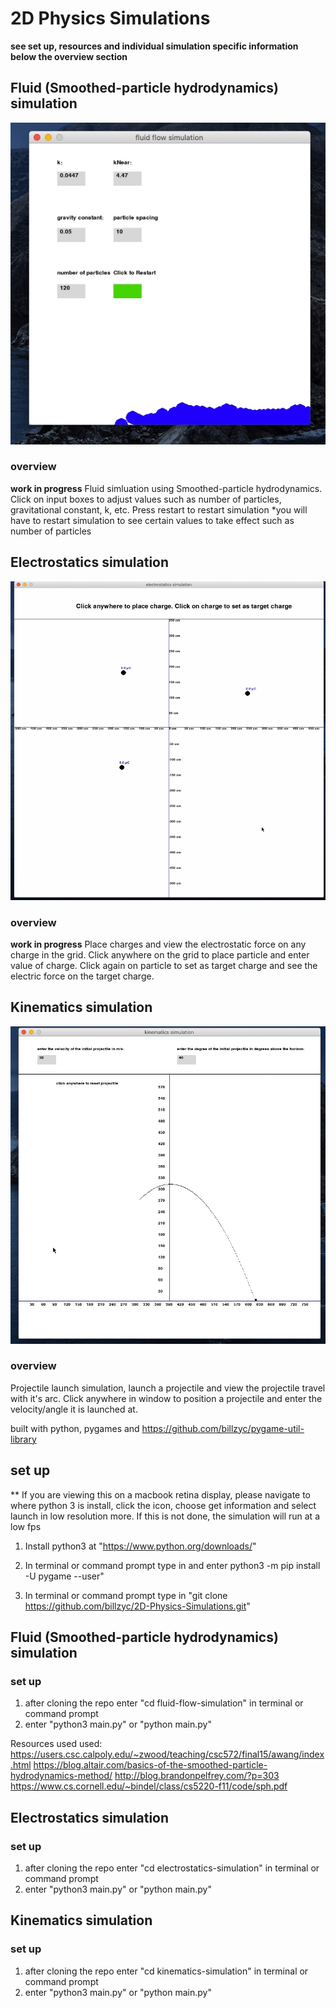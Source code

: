# 2D Physics Simulations

**see set up, resources and individual simulation specific information below the overview section**

## Fluid (Smoothed-particle hydrodynamics) simulation

![fluid gif](https://github.com/billzyc/2D-Physics-Simulations/blob/master/assets/fluid-gif1.gif)

### overview
**work in progress**
Fluid simluation using Smoothed-particle hydrodynamics. 
Click on input boxes to adjust values such as number of particles, gravitational constant, k, etc.
Press restart to restart simulation *you will have to restart simulation to see certain values to take effect such as number of particles

## Electrostatics simulation

![electrostatics gif](https://github.com/billzyc/2D-Physics-Simulations/blob/master/assets/electrostatic-gif1.gif)
### overview
**work in progress**
Place charges and view the electrostatic force on any charge in the grid.
Click anywhere on the grid to place particle and enter value of charge.
Click again on particle to set as target charge and see the electric force on the target charge.

## Kinematics simulation

![kinematics gif](https://github.com/billzyc/2D-Physics-Simulations/blob/master/assets/kinematic-gif1.gif)

### overview
Projectile launch simulation, launch a projectile and view the projectile travel with it's arc.
Click anywhere in window to position a projectile and enter the velocity/angle it is launched at.


built with python, pygames and https://github.com/billzyc/pygame-util-library

## set up

** If you are viewing this on a macbook retina display, please navigate to where python 3 is install, click the icon, choose get information and select launch in low resolution more. If this is not done, the simulation will run at a low fps

1) Install python3 at "https://www.python.org/downloads/"

2) In terminal or command prompt type in and enter python3 -m pip install -U pygame --user"

3) In terminal or command prompt type in "git clone https://github.com/billzyc/2D-Physics-Simulations.git"


## Fluid (Smoothed-particle hydrodynamics) simulation

### set up
1) after cloning the repo enter "cd fluid-flow-simulation" in terminal or command prompt
2) enter "python3 main.py" or "python main.py"


Resources used used:
https://users.csc.calpoly.edu/~zwood/teaching/csc572/final15/awang/index.html
https://blog.altair.com/basics-of-the-smoothed-particle-hydrodynamics-method/
http://blog.brandonpelfrey.com/?p=303
https://www.cs.cornell.edu/~bindel/class/cs5220-f11/code/sph.pdf

## Electrostatics simulation

### set up
1) after cloning the repo enter "cd electrostatics-simulation" in terminal or command prompt
2) enter "python3 main.py" or "python main.py"

## Kinematics simulation

### set up
1) after cloning the repo enter "cd kinematics-simulation" in terminal or command prompt
2) enter "python3 main.py" or "python main.py"
